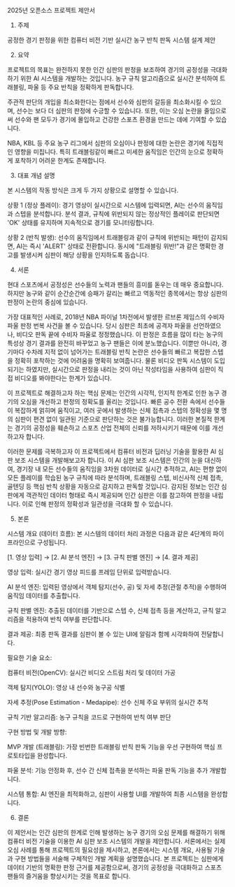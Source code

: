 2025년 오픈소스 프로젝트 제안서

1. 주제

공정한 경기 판정을 위한 컴퓨터 비전 기반 실시간 농구 반칙 판독 시스템 설계 제안


2. 요약

프로젝트의 목표는 완전하지 못한 인간 심판의 판정을 보조하여 경기의 공정성을 극대화하기 위한 AI 시스템을 개발하는 것입니다. 농구 규칙 알고리즘으로 실시간 분석하여 트래블링, 파울 등 주요 반칙을 정확하게 판독합니다.

주관적 판단의 개입을 최소화한다는 점에서 선수와 심판의 갈등을 최소화시킬 수 있으며, 선수는 보다 더 심판의 판정에 수긍할 수 있습니다. 또한, 이는 오심 논란을 줄임으로써 선수와 팬 모두가 경기에 몰입하고 건강한 스포츠 환경을 만드는 데에 기여할 수 있습니다.

NBA, KBL 등 주요 농구 리그에서 심판의 오심이나 판정에 대한 논란은 경기에 직접적인 영향을 미칩니다. 특히 트래블링같이 빠르고 미세한 움직임은 인간의 눈으로 정확하게 포착하기 어려운 한계도 존재합니다.

3. 대표 개념 설명

본 시스템의 작동 방식은 크게 두 가지 상황으로 설명할 수 있습니다.

상황 1 (정상 플레이): 경기 영상이 실시간으로 시스템에 입력되면, AI는 선수의 움직임과 스텝을 분석합니다. 분석 결과, 규칙에 위반되지 않는 정상적인 플레이로 판단되면 'OK' 상태를 유지하며 지속적으로 경기를 모니터링합니다.

상황 2 (반칙 발생): 선수의 움직임에서 트래블링과 같이 규칙에 위반되는 패턴이 감지되면, AI는 즉시 'ALERT' 상태로 전환합니다. 동시에 "트래블링 위반!"과 같은 명확한 경고를 발생시켜 심판이 해당 상황을 인지하도록 돕습니다.

4. 서론

현대 스포츠에서 공정성은 선수들의 노력과 팬들의 흥미를 돋우는 데 매우 중요합니다. 하지만 농구와 같이 순간순간에 승패가 갈리는 빠르고 역동적인 종목에서는 항상 심판의 판정이 논란의 중심에 있습니다.

가장 대표적인 사례로, 2018년 NBA 파이널 1차전에서 발생한 르브론 제임스의 수비자 파울 판정 번복 사건을 볼 수 있습니다. 당시 심판은 최초에 공격자 파울을 선언하였으나, 비디오 판독 끝에 수비자 파울로 정정했습니다. 이 판정은 흐름을 많이 타는 농구의 특성상 경기 결과를 완전히 바꾸었고 농구 팬들은 이에 분노했습니다. 이뿐만 아니라, 경기마다 수차례 지적 없이 넘어가는 트래블링 반칙 논란은 선수들의 빠르고 복잡한 스텝을 정확히 포착하는 것에 어려움을 명확히 보여줍니다. 물론 비디오 판독 시스템이 도입되기는 하였지만, 실시간으로 판정을 내리는 것이 아닌 작성타임을 사용하여 심판이 직접 비디오를 봐야한다는 한계가 있습니다.

이 프로젝트로 해결하고자 하는 핵심 문제는 인간의 시각적, 인지적 한계로 인한 농구 경기의 오심을 개선하고 판정의 정확도를 올리는 것입니다. 빠른 공수 전환 속에서 선수들이 복잡하게 얽히며 움직이고, 여러 곳에서 발생하는 신체 접촉과 스텝의 정확성을 몇 명의 심판이 편견 없이 일관된 기준으로 판단하는 것은 불가능합니다. 이러한 본질적 한계는 경기의 공정성을 훼손하고 스포츠 산업 전체의 신뢰를 저하시키기 때문에 이를 개선하고자 합니다.

이러한 문제를 극복하고자 이 프로젝트에서 컴퓨터 비전과 딥러닝 기술을 활용한 AI 심판 보조 시스템을 개발해보고자 합니다. 이 AI 심판 보조 시스템은 인간의 눈을 대신하여, 경기장 내 모든 선수들의 움직임을 3차원 데이터로 실시간 추적하고, AI는 편향 없이 모든 플레이를 학습된 농구 규칙에 따라 분석하며, 트래블링 스텝, 비신사적 신체 접촉, 골텐딩 등 핵심 반칙 상황을 자동으로 감지하고 판독할 것입니다. 감지된 정보는 인간 심판에게 객관적인 데이터 형태로 즉시 제공되며 인간 심판은 이를 참고하여 판정을 내립니다. 이로 인해 판정의 정확성과 일관성을 극대화 할 수 있습니다.

5. 본론

시스템 개요 (데이터 흐름):
본 시스템의 데이터 처리 과정은 다음과 같은 4단계의 파이프라인으로 구성됩니다.

[1. 영상 입력] → [2. AI 분석 엔진] → [3. 규칙 판별 엔진] → [4. 결과 제공]

영상 입력: 실시간 경기 영상 피드를 프레임 단위로 입력받습니다.

AI 분석 엔진: 입력된 영상에서 객체 탐지(선수, 공) 및 자세 추정(관절 추적)을 수행하여 움직임 데이터를 추출합니다.

규칙 판별 엔진: 추출된 데이터를 기반으로 스텝 수, 신체 접촉 등을 계산하고, 규칙 알고리즘을 적용하여 반칙 여부를 판단합니다.

결과 제공: 최종 판독 결과를 심판이 볼 수 있는 UI에 알림과 함께 시각화하여 전달합니다.


필요한 기술 요소:

컴퓨터 비전(OpenCV): 실시간 비디오 스트림 처리 및 데이터 가공

객체 탐지(YOLO): 영상 내 선수와 농구공 식별

자세 추정(Pose Estimation - Medapipe): 선수 신체 주요 부위의 실시간 추적

규칙 기반 알고리즘: 농구 규칙을 코드로 구현하여 반칙 여부 판단

구현 방법 및 개발 방향:

MVP 개발 (트래블링): 가장 빈번한 트래블링 반칙 판독 기능을 우선 구현하여 핵심 프로토타입을 완성합니다.

파울 분석: 기능 안정화 후, 선수 간 신체 접촉을 분석하는 파울 판독 기능을 추가 개발합니다.

시스템 통합: AI 엔진을 최적화하고, 심판이 사용할 UI를 개발하여 최종 시스템을 완성합니다.

6. 결론

이 제안서는 인간 심판의 한계로 인해 발생하는 농구 경기의 오심 문제를 해결하기 위해 컴퓨터 비전 기술을 이용한 AI 심판 보조 시스템의 개발을 제안합니다. 서론에서는 실제 오심 사례를 통해 프로젝트의 필요성을 제시하고, 본론에서는 시스템 개요, 사용될 기술과 구현 방법들을 서술해 구체적인 개발 계획을 설명했습니다. 본 프로젝트는 심판에게 데이터 기반의 명확한 판정 근거를 제공함으로써, 경기의 공정성을 극대화하고 스포츠 팬들의 즐거움을 향상시키는 것을 목표로 합니다.
